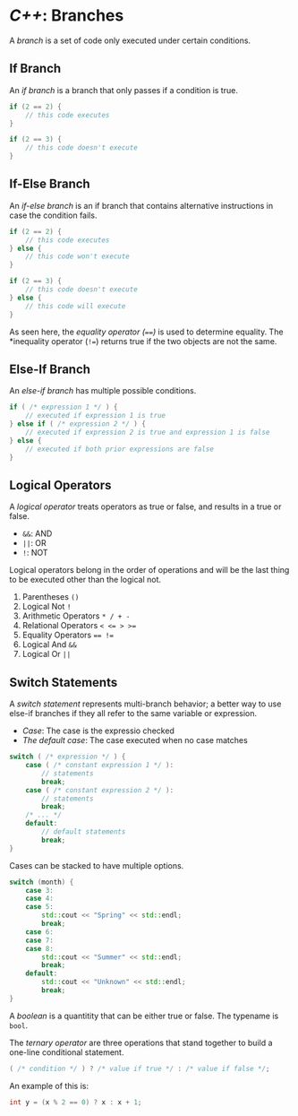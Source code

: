 <!---
CS NOTES :: C++ :: BRANCHES

BY: COLE ELLIS

LAST MODIFIED: 16 DEC 2021
-->

# ***C++***: Branches
A *branch* is a set of code only executed under certain conditions.

## If Branch
An *if branch* is a branch that only passes if a condition is true.
```c++
if (2 == 2) {
	// this code executes
}

if (2 == 3) {
	// this code doesn't execute
}
```

## If-Else Branch
An *if-else branch* is an if branch that contains alternative instructions in case the condition fails.
```c++
if (2 == 2) {
	// this code executes
} else {
	// this code won't execute
}

if (2 == 3) {
	// this code doesn't execute
} else {
	// this code will execute
}
```

As seen here, the *equality operator (`==`)* is used to determine equality.  The *inequality operator (`!=`) returns true if the two objects are not the same.

## Else-If Branch
An *else-if branch* has multiple possible conditions.
```c++
if ( /* expression 1 */ ) {
	// executed if expression 1 is true
} else if ( /* expression 2 */ ) {
	// executed if expression 2 is true and expression 1 is false
} else {
	// executed if both prior expressions are false
}
```

## Logical Operators
A *logical operator* treats operators as true or false, and results in a true or false.
- `&&`: AND
- `||`: OR
- `!`: NOT

Logical operators belong in the order of operations and will be the last thing to be executed other than the logical not.
1. Parentheses `()`
2. Logical Not `!`
3. Arithmetic Operators `* / + -`
4. Relational Operators `< <= > >=`
5. Equality Operators `== !=`
6. Logical And `&&`
7. Logical Or `||`

## Switch Statements
A *switch statement* represents multi-branch behavior; a better way to use else-if branches if they all refer to the same variable or expression.
- *Case*: The case is the expressio checked
- *The default case*: The case executed when no case matches
```c++
switch ( /* expression */ ) {
	case ( /* constant expression 1 */ ):
		// statements
		break;
	case ( /* constant expression 2 */ ):
		// statements
		break;
	/* ... */
	default:
		// default statements
		break;
}
```

Cases can be stacked to have multiple options.
```c++
switch (month) {
	case 3:
	case 4:
	case 5:
		std::cout << "Spring" << std::endl;
		break;
	case 6:
	case 7:
	case 8:
		std::cout << "Summer" << std::endl;
		break;
	default:
		std::cout << "Unknown" << std::endl;
		break;
}
```

A *boolean* is a quantitity that can be either true or false.  The typename is `bool`.

The *ternary operator* are three operations that stand together to build a one-line conditional statement.
```c++
( /* condition */ ) ? /* value if true */ : /* value if false */;
```

An example of this is:
```c++
int y = (x % 2 == 0) ? x : x + 1;
```
